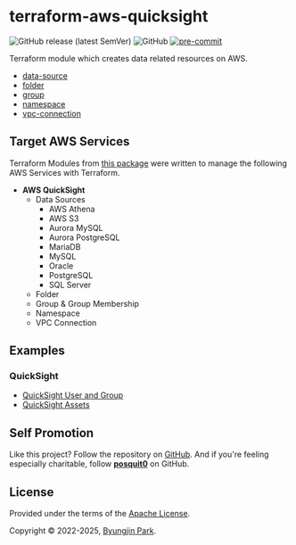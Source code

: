 # terraform-aws-quicksight

![GitHub release (latest SemVer)](https://img.shields.io/github/v/release/tedilabs/terraform-aws-quicksight?color=blue&sort=semver&style=flat-square)
![GitHub](https://img.shields.io/github/license/tedilabs/terraform-aws-quicksight?color=blue&style=flat-square)
[![pre-commit](https://img.shields.io/badge/pre--commit-enabled-brightgreen?logo=pre-commit&logoColor=white&style=flat-square)](https://github.com/pre-commit/pre-commit)

Terraform module which creates data related resources on AWS.

- [data-source](./modules/data-source)
- [folder](./modules/folder)
- [group](./modules/group)
- [namespace](./modules/namespace)
- [vpc-connection](./modules/vpc-connection)


## Target AWS Services

Terraform Modules from [this package](https://github.com/tedilabs/terraform-aws-quicksight) were written to manage the following AWS Services with Terraform.

- **AWS QuickSight**
  - Data Sources
    - AWS Athena
    - AWS S3
    - Aurora MySQL
    - Aurora PostgreSQL
    - MariaDB
    - MySQL
    - Oracle
    - PostgreSQL
    - SQL Server
  - Folder
  - Group & Group Membership
  - Namespace
  - VPC Connection


## Examples

### QuickSight

- [QuickSight User and Group](./examples/quicksight-user-and-group)
- [QuickSight Assets](./examples/quicksight-assets)


## Self Promotion

Like this project? Follow the repository on [GitHub](https://github.com/tedilabs/terraform-aws-quicksight). And if you're feeling especially charitable, follow **[posquit0](https://github.com/posquit0)** on GitHub.


## License

Provided under the terms of the [Apache License](LICENSE).

Copyright © 2022-2025, [Byungjin Park](https://www.posquit0.com).
